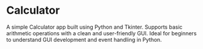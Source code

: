 # Calculator
A simple Calculator app built using Python and Tkinter. Supports basic arithmetic operations with a clean and user-friendly GUI. Ideal for beginners to understand GUI development and event handling in Python.
